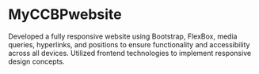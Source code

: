 # MyCCBPwebsite
Developed a fully responsive website using Bootstrap, FlexBox, media queries, hyperlinks, and positions to ensure functionality and accessibility across all devices. Utilized frontend technologies to implement responsive design concepts.
